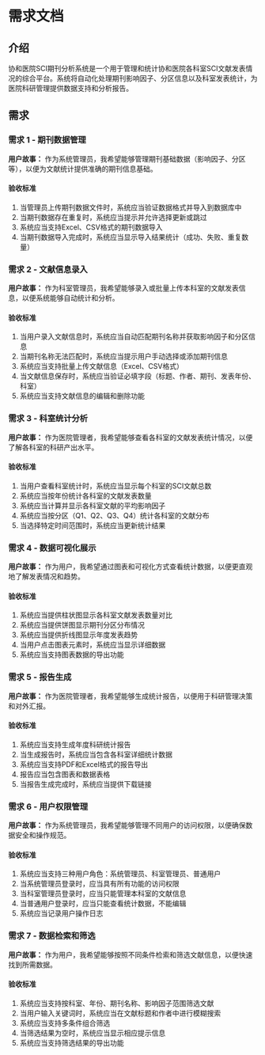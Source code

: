 # 需求文档

## 介绍

协和医院SCI期刊分析系统是一个用于管理和统计协和医院各科室SCI文献发表情况的综合平台。系统将自动化处理期刊影响因子、分区信息以及科室发表统计，为医院科研管理提供数据支持和分析报告。

## 需求

### 需求 1 - 期刊数据管理

**用户故事：** 作为系统管理员，我希望能够管理期刊基础数据（影响因子、分区等），以便为文献统计提供准确的期刊信息基础。

#### 验收标准

1. 当管理员上传期刊数据文件时，系统应当验证数据格式并导入到数据库中
2. 当期刊数据存在重复时，系统应当提示并允许选择更新或跳过
3. 系统应当支持Excel、CSV格式的期刊数据导入
4. 当期刊数据导入完成时，系统应当显示导入结果统计（成功、失败、重复数量）

### 需求 2 - 文献信息录入

**用户故事：** 作为科室管理员，我希望能够录入或批量上传本科室的文献发表信息，以便系统能够自动统计和分析。

#### 验收标准

1. 当用户录入文献信息时，系统应当自动匹配期刊名称并获取影响因子和分区信息
2. 当期刊名称无法匹配时，系统应当提示用户手动选择或添加期刊信息
3. 系统应当支持批量上传文献信息（Excel、CSV格式）
4. 当文献信息保存时，系统应当验证必填字段（标题、作者、期刊、发表年份、科室）
5. 系统应当支持文献信息的编辑和删除功能

### 需求 3 - 科室统计分析

**用户故事：** 作为医院管理者，我希望能够查看各科室的文献发表统计情况，以便了解各科室的科研产出水平。

#### 验收标准

1. 当用户查看科室统计时，系统应当显示每个科室的SCI文献总数
2. 系统应当按年份统计各科室的文献发表数量
3. 系统应当计算并显示各科室文献的平均影响因子
4. 系统应当按分区（Q1、Q2、Q3、Q4）统计各科室的文献分布
5. 当选择特定时间范围时，系统应当更新统计结果

### 需求 4 - 数据可视化展示

**用户故事：** 作为用户，我希望通过图表和可视化方式查看统计数据，以便更直观地了解发表情况和趋势。

#### 验收标准

1. 系统应当提供柱状图显示各科室文献发表数量对比
2. 系统应当提供饼图显示期刊分区分布情况
3. 系统应当提供折线图显示年度发表趋势
4. 当用户点击图表元素时，系统应当显示详细数据
5. 系统应当支持图表数据的导出功能

### 需求 5 - 报告生成

**用户故事：** 作为医院管理者，我希望能够生成统计报告，以便用于科研管理决策和对外汇报。

#### 验收标准

1. 系统应当支持生成年度科研统计报告
2. 当生成报告时，系统应当包含各科室详细统计数据
3. 系统应当支持PDF和Excel格式的报告导出
4. 报告应当包含图表和数据表格
5. 当报告生成完成时，系统应当提供下载链接

### 需求 6 - 用户权限管理

**用户故事：** 作为系统管理员，我希望能够管理不同用户的访问权限，以便确保数据安全和操作规范。

#### 验收标准

1. 系统应当支持三种用户角色：系统管理员、科室管理员、普通用户
2. 当系统管理员登录时，应当具有所有功能的访问权限
3. 当科室管理员登录时，应当只能管理本科室的文献信息
4. 当普通用户登录时，应当只能查看统计数据，不能编辑
5. 系统应当记录用户操作日志

### 需求 7 - 数据检索和筛选

**用户故事：** 作为用户，我希望能够按照不同条件检索和筛选文献信息，以便快速找到所需数据。

#### 验收标准

1. 系统应当支持按科室、年份、期刊名称、影响因子范围筛选文献
2. 当用户输入关键词时，系统应当在文献标题和作者中进行模糊搜索
3. 系统应当支持多条件组合筛选
4. 当筛选结果为空时，系统应当显示相应提示信息
5. 系统应当支持筛选结果的导出功能